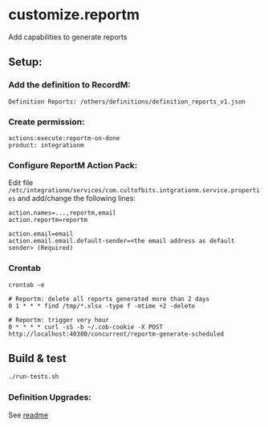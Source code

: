 # customize.reportm

Add capabilities to generate reports

## Setup:

### Add the definition to RecordM:

```text
Definition Reports: /others/definitions/definition_reports_v1.json
```

### Create permission:

```text
actions:execute:reportm-on-done
product: integrationm
```

### Configure ReportM Action Pack:

Edit file `/etc/integrationm/services/com.cultofbits.intgrationm.service.properties` and add/change the following lines: 
```text
action.names=...,reportm,email
action.reportm=reportm

action.email=email
action.email.email.default-sender=<the email address as default sender> (Required)
```

### Crontab

```shell
crontab -e

# Reportm: delete all reports generated more than 2 days
0 1 * * * find /tmp/*.xlsx -type f -mtime +2 -delete

# Reportm: trigger very hour
0 * * * * curl -sS -b ~/.cob-cookie -X POST http://localhost:40380/concurrent/reportm-generate-scheduled

```

## Build & test

```bash
./run-tests.sh
```

### Definition Upgrades:

See [readme](./others/customize.reportm/README.MD)
